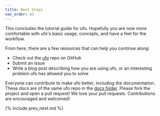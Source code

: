 ```yaml
---
title: Next Steps
nav_order: 43
---
```


This concludes the tutorial guide for ufo. Hopefully you are now more comfortable with ufo's basic usage, concepts, and have a feel for the workflow.

From here, there are a few resources that can help you continue along:

* Check out the [ufo](https://github.com/tongueroo/ufo) repo on GitHub
* Submit an issue
* Write a blog post describing how you are using ufo, or an interesting problem ufo has allowed you to solve

Everyone can contribute to make ufo better, including the documentation. These docs are of the same ufo repo in the [docs folder](https://github.com/tongueroo/ufo/tree/master/docs). Please fork the project and open a pull request!  We love your pull requests. Contributions are encouraged and welcomed!

{% include prev_next.md %}
